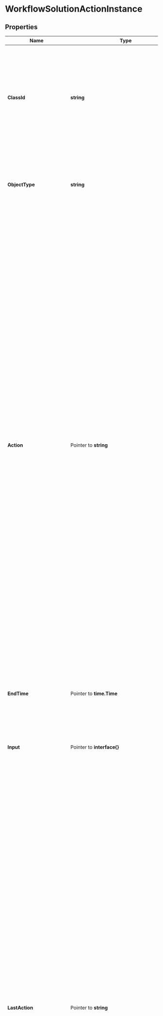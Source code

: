 # WorkflowSolutionActionInstance

## Properties

Name | Type | Description | Notes
------------ | ------------- | ------------- | -------------
**ClassId** | **string** | The fully-qualified name of the instantiated, concrete type. This property is used as a discriminator to identify the type of the payload when marshaling and unmarshaling data. | [default to "workflow.SolutionActionInstance"]
**ObjectType** | **string** | The fully-qualified name of the instantiated, concrete type. The value should be the same as the &#39;ClassId&#39; property. | [default to "workflow.SolutionActionInstance"]
**Action** | Pointer to **string** | Name of the action that needs to be performed on the solution instance. * &#x60;None&#x60; - No action is set, this is the default value for action field. * &#x60;Validate&#x60; - Validation the action instance inputs and run the validation workflows. * &#x60;Start&#x60; - Start a new execution of the action instance. * &#x60;Retry&#x60; - Retry the solution action instance from the beginning. * &#x60;RetryFailed&#x60; - Retry the workflow that has failed from the failure point. * &#x60;Cancel&#x60; - Cancel the core workflow that is in running or waiting state. This action can be used when the workflows are stuck and not progressing. * &#x60;Stop&#x60; - Stop the action instance which is in progress and didn&#39;t complete successfully. Use this action to clear the state and then delete the action instance. A completed action cannot be stopped. | [optional] [default to "None"]
**EndTime** | Pointer to **time.Time** | The time when the action was stopped or completed execution last time. | [optional] [readonly] 
**Input** | Pointer to **interface{}** | Inputs for a solution action and the format is specified by input definition of the solution action definition. | [optional] 
**LastAction** | Pointer to **string** | The last action that was issued on the action definition workflows is saved in this property. * &#x60;None&#x60; - No action is set, this is the default value for action field. * &#x60;Validate&#x60; - Validation the action instance inputs and run the validation workflows. * &#x60;Start&#x60; - Start a new execution of the action instance. * &#x60;Retry&#x60; - Retry the solution action instance from the beginning. * &#x60;RetryFailed&#x60; - Retry the workflow that has failed from the failure point. * &#x60;Cancel&#x60; - Cancel the core workflow that is in running or waiting state. This action can be used when the workflows are stuck and not progressing. * &#x60;Stop&#x60; - Stop the action instance which is in progress and didn&#39;t complete successfully. Use this action to clear the state and then delete the action instance. A completed action cannot be stopped. | [optional] [readonly] [default to "None"]
**Name** | Pointer to **string** | Name for the action instance is created in the system by appending name of the solution instance to the name of the action definition. | [optional] [readonly] 
**StartTime** | Pointer to **time.Time** | The time when the action was started for execution last time. | [optional] [readonly] 
**Status** | Pointer to **string** | State of the solution action instance. * &#x60;NotStarted&#x60; - Solution action is not yet started and it is in a draft mode. A solution action instance can be deleted in this state. * &#x60;Validating&#x60; - A validate action has been triggered on the action and until it completes the start action cannot be issued. * &#x60;InProgress&#x60; - An action is in progress and until that action has reached a final state, another action cannot be started. * &#x60;Failed&#x60; - The action on the solution failed and can be retried. * &#x60;Completed&#x60; - The action on the solution completed successfully. * &#x60;Stopping&#x60; - The stop action is running on the action instance. | [optional] [readonly] [default to "NotStarted"]
**ActionWorkflowInfo** | Pointer to [**WorkflowWorkflowInfoRelationship**](workflow.WorkflowInfo.Relationship.md) |  | [optional] 
**SolutionActionDefinition** | Pointer to [**WorkflowSolutionActionDefinitionRelationship**](workflow.SolutionActionDefinition.Relationship.md) |  | [optional] 
**SolutionDefinition** | Pointer to [**WorkflowSolutionDefinitionRelationship**](workflow.SolutionDefinition.Relationship.md) |  | [optional] 
**SolutionInstance** | Pointer to [**WorkflowSolutionInstanceRelationship**](workflow.SolutionInstance.Relationship.md) |  | [optional] 
**StopWorkflowInfo** | Pointer to [**WorkflowWorkflowInfoRelationship**](workflow.WorkflowInfo.Relationship.md) |  | [optional] 
**ValidationWorkflowInfo** | Pointer to [**WorkflowWorkflowInfoRelationship**](workflow.WorkflowInfo.Relationship.md) |  | [optional] 

## Methods

### NewWorkflowSolutionActionInstance

`func NewWorkflowSolutionActionInstance(classId string, objectType string, ) *WorkflowSolutionActionInstance`

NewWorkflowSolutionActionInstance instantiates a new WorkflowSolutionActionInstance object
This constructor will assign default values to properties that have it defined,
and makes sure properties required by API are set, but the set of arguments
will change when the set of required properties is changed

### NewWorkflowSolutionActionInstanceWithDefaults

`func NewWorkflowSolutionActionInstanceWithDefaults() *WorkflowSolutionActionInstance`

NewWorkflowSolutionActionInstanceWithDefaults instantiates a new WorkflowSolutionActionInstance object
This constructor will only assign default values to properties that have it defined,
but it doesn't guarantee that properties required by API are set

### GetClassId

`func (o *WorkflowSolutionActionInstance) GetClassId() string`

GetClassId returns the ClassId field if non-nil, zero value otherwise.

### GetClassIdOk

`func (o *WorkflowSolutionActionInstance) GetClassIdOk() (*string, bool)`

GetClassIdOk returns a tuple with the ClassId field if it's non-nil, zero value otherwise
and a boolean to check if the value has been set.

### SetClassId

`func (o *WorkflowSolutionActionInstance) SetClassId(v string)`

SetClassId sets ClassId field to given value.


### GetObjectType

`func (o *WorkflowSolutionActionInstance) GetObjectType() string`

GetObjectType returns the ObjectType field if non-nil, zero value otherwise.

### GetObjectTypeOk

`func (o *WorkflowSolutionActionInstance) GetObjectTypeOk() (*string, bool)`

GetObjectTypeOk returns a tuple with the ObjectType field if it's non-nil, zero value otherwise
and a boolean to check if the value has been set.

### SetObjectType

`func (o *WorkflowSolutionActionInstance) SetObjectType(v string)`

SetObjectType sets ObjectType field to given value.


### GetAction

`func (o *WorkflowSolutionActionInstance) GetAction() string`

GetAction returns the Action field if non-nil, zero value otherwise.

### GetActionOk

`func (o *WorkflowSolutionActionInstance) GetActionOk() (*string, bool)`

GetActionOk returns a tuple with the Action field if it's non-nil, zero value otherwise
and a boolean to check if the value has been set.

### SetAction

`func (o *WorkflowSolutionActionInstance) SetAction(v string)`

SetAction sets Action field to given value.

### HasAction

`func (o *WorkflowSolutionActionInstance) HasAction() bool`

HasAction returns a boolean if a field has been set.

### GetEndTime

`func (o *WorkflowSolutionActionInstance) GetEndTime() time.Time`

GetEndTime returns the EndTime field if non-nil, zero value otherwise.

### GetEndTimeOk

`func (o *WorkflowSolutionActionInstance) GetEndTimeOk() (*time.Time, bool)`

GetEndTimeOk returns a tuple with the EndTime field if it's non-nil, zero value otherwise
and a boolean to check if the value has been set.

### SetEndTime

`func (o *WorkflowSolutionActionInstance) SetEndTime(v time.Time)`

SetEndTime sets EndTime field to given value.

### HasEndTime

`func (o *WorkflowSolutionActionInstance) HasEndTime() bool`

HasEndTime returns a boolean if a field has been set.

### GetInput

`func (o *WorkflowSolutionActionInstance) GetInput() interface{}`

GetInput returns the Input field if non-nil, zero value otherwise.

### GetInputOk

`func (o *WorkflowSolutionActionInstance) GetInputOk() (*interface{}, bool)`

GetInputOk returns a tuple with the Input field if it's non-nil, zero value otherwise
and a boolean to check if the value has been set.

### SetInput

`func (o *WorkflowSolutionActionInstance) SetInput(v interface{})`

SetInput sets Input field to given value.

### HasInput

`func (o *WorkflowSolutionActionInstance) HasInput() bool`

HasInput returns a boolean if a field has been set.

### SetInputNil

`func (o *WorkflowSolutionActionInstance) SetInputNil(b bool)`

 SetInputNil sets the value for Input to be an explicit nil

### UnsetInput
`func (o *WorkflowSolutionActionInstance) UnsetInput()`

UnsetInput ensures that no value is present for Input, not even an explicit nil
### GetLastAction

`func (o *WorkflowSolutionActionInstance) GetLastAction() string`

GetLastAction returns the LastAction field if non-nil, zero value otherwise.

### GetLastActionOk

`func (o *WorkflowSolutionActionInstance) GetLastActionOk() (*string, bool)`

GetLastActionOk returns a tuple with the LastAction field if it's non-nil, zero value otherwise
and a boolean to check if the value has been set.

### SetLastAction

`func (o *WorkflowSolutionActionInstance) SetLastAction(v string)`

SetLastAction sets LastAction field to given value.

### HasLastAction

`func (o *WorkflowSolutionActionInstance) HasLastAction() bool`

HasLastAction returns a boolean if a field has been set.

### GetName

`func (o *WorkflowSolutionActionInstance) GetName() string`

GetName returns the Name field if non-nil, zero value otherwise.

### GetNameOk

`func (o *WorkflowSolutionActionInstance) GetNameOk() (*string, bool)`

GetNameOk returns a tuple with the Name field if it's non-nil, zero value otherwise
and a boolean to check if the value has been set.

### SetName

`func (o *WorkflowSolutionActionInstance) SetName(v string)`

SetName sets Name field to given value.

### HasName

`func (o *WorkflowSolutionActionInstance) HasName() bool`

HasName returns a boolean if a field has been set.

### GetStartTime

`func (o *WorkflowSolutionActionInstance) GetStartTime() time.Time`

GetStartTime returns the StartTime field if non-nil, zero value otherwise.

### GetStartTimeOk

`func (o *WorkflowSolutionActionInstance) GetStartTimeOk() (*time.Time, bool)`

GetStartTimeOk returns a tuple with the StartTime field if it's non-nil, zero value otherwise
and a boolean to check if the value has been set.

### SetStartTime

`func (o *WorkflowSolutionActionInstance) SetStartTime(v time.Time)`

SetStartTime sets StartTime field to given value.

### HasStartTime

`func (o *WorkflowSolutionActionInstance) HasStartTime() bool`

HasStartTime returns a boolean if a field has been set.

### GetStatus

`func (o *WorkflowSolutionActionInstance) GetStatus() string`

GetStatus returns the Status field if non-nil, zero value otherwise.

### GetStatusOk

`func (o *WorkflowSolutionActionInstance) GetStatusOk() (*string, bool)`

GetStatusOk returns a tuple with the Status field if it's non-nil, zero value otherwise
and a boolean to check if the value has been set.

### SetStatus

`func (o *WorkflowSolutionActionInstance) SetStatus(v string)`

SetStatus sets Status field to given value.

### HasStatus

`func (o *WorkflowSolutionActionInstance) HasStatus() bool`

HasStatus returns a boolean if a field has been set.

### GetActionWorkflowInfo

`func (o *WorkflowSolutionActionInstance) GetActionWorkflowInfo() WorkflowWorkflowInfoRelationship`

GetActionWorkflowInfo returns the ActionWorkflowInfo field if non-nil, zero value otherwise.

### GetActionWorkflowInfoOk

`func (o *WorkflowSolutionActionInstance) GetActionWorkflowInfoOk() (*WorkflowWorkflowInfoRelationship, bool)`

GetActionWorkflowInfoOk returns a tuple with the ActionWorkflowInfo field if it's non-nil, zero value otherwise
and a boolean to check if the value has been set.

### SetActionWorkflowInfo

`func (o *WorkflowSolutionActionInstance) SetActionWorkflowInfo(v WorkflowWorkflowInfoRelationship)`

SetActionWorkflowInfo sets ActionWorkflowInfo field to given value.

### HasActionWorkflowInfo

`func (o *WorkflowSolutionActionInstance) HasActionWorkflowInfo() bool`

HasActionWorkflowInfo returns a boolean if a field has been set.

### GetSolutionActionDefinition

`func (o *WorkflowSolutionActionInstance) GetSolutionActionDefinition() WorkflowSolutionActionDefinitionRelationship`

GetSolutionActionDefinition returns the SolutionActionDefinition field if non-nil, zero value otherwise.

### GetSolutionActionDefinitionOk

`func (o *WorkflowSolutionActionInstance) GetSolutionActionDefinitionOk() (*WorkflowSolutionActionDefinitionRelationship, bool)`

GetSolutionActionDefinitionOk returns a tuple with the SolutionActionDefinition field if it's non-nil, zero value otherwise
and a boolean to check if the value has been set.

### SetSolutionActionDefinition

`func (o *WorkflowSolutionActionInstance) SetSolutionActionDefinition(v WorkflowSolutionActionDefinitionRelationship)`

SetSolutionActionDefinition sets SolutionActionDefinition field to given value.

### HasSolutionActionDefinition

`func (o *WorkflowSolutionActionInstance) HasSolutionActionDefinition() bool`

HasSolutionActionDefinition returns a boolean if a field has been set.

### GetSolutionDefinition

`func (o *WorkflowSolutionActionInstance) GetSolutionDefinition() WorkflowSolutionDefinitionRelationship`

GetSolutionDefinition returns the SolutionDefinition field if non-nil, zero value otherwise.

### GetSolutionDefinitionOk

`func (o *WorkflowSolutionActionInstance) GetSolutionDefinitionOk() (*WorkflowSolutionDefinitionRelationship, bool)`

GetSolutionDefinitionOk returns a tuple with the SolutionDefinition field if it's non-nil, zero value otherwise
and a boolean to check if the value has been set.

### SetSolutionDefinition

`func (o *WorkflowSolutionActionInstance) SetSolutionDefinition(v WorkflowSolutionDefinitionRelationship)`

SetSolutionDefinition sets SolutionDefinition field to given value.

### HasSolutionDefinition

`func (o *WorkflowSolutionActionInstance) HasSolutionDefinition() bool`

HasSolutionDefinition returns a boolean if a field has been set.

### GetSolutionInstance

`func (o *WorkflowSolutionActionInstance) GetSolutionInstance() WorkflowSolutionInstanceRelationship`

GetSolutionInstance returns the SolutionInstance field if non-nil, zero value otherwise.

### GetSolutionInstanceOk

`func (o *WorkflowSolutionActionInstance) GetSolutionInstanceOk() (*WorkflowSolutionInstanceRelationship, bool)`

GetSolutionInstanceOk returns a tuple with the SolutionInstance field if it's non-nil, zero value otherwise
and a boolean to check if the value has been set.

### SetSolutionInstance

`func (o *WorkflowSolutionActionInstance) SetSolutionInstance(v WorkflowSolutionInstanceRelationship)`

SetSolutionInstance sets SolutionInstance field to given value.

### HasSolutionInstance

`func (o *WorkflowSolutionActionInstance) HasSolutionInstance() bool`

HasSolutionInstance returns a boolean if a field has been set.

### GetStopWorkflowInfo

`func (o *WorkflowSolutionActionInstance) GetStopWorkflowInfo() WorkflowWorkflowInfoRelationship`

GetStopWorkflowInfo returns the StopWorkflowInfo field if non-nil, zero value otherwise.

### GetStopWorkflowInfoOk

`func (o *WorkflowSolutionActionInstance) GetStopWorkflowInfoOk() (*WorkflowWorkflowInfoRelationship, bool)`

GetStopWorkflowInfoOk returns a tuple with the StopWorkflowInfo field if it's non-nil, zero value otherwise
and a boolean to check if the value has been set.

### SetStopWorkflowInfo

`func (o *WorkflowSolutionActionInstance) SetStopWorkflowInfo(v WorkflowWorkflowInfoRelationship)`

SetStopWorkflowInfo sets StopWorkflowInfo field to given value.

### HasStopWorkflowInfo

`func (o *WorkflowSolutionActionInstance) HasStopWorkflowInfo() bool`

HasStopWorkflowInfo returns a boolean if a field has been set.

### GetValidationWorkflowInfo

`func (o *WorkflowSolutionActionInstance) GetValidationWorkflowInfo() WorkflowWorkflowInfoRelationship`

GetValidationWorkflowInfo returns the ValidationWorkflowInfo field if non-nil, zero value otherwise.

### GetValidationWorkflowInfoOk

`func (o *WorkflowSolutionActionInstance) GetValidationWorkflowInfoOk() (*WorkflowWorkflowInfoRelationship, bool)`

GetValidationWorkflowInfoOk returns a tuple with the ValidationWorkflowInfo field if it's non-nil, zero value otherwise
and a boolean to check if the value has been set.

### SetValidationWorkflowInfo

`func (o *WorkflowSolutionActionInstance) SetValidationWorkflowInfo(v WorkflowWorkflowInfoRelationship)`

SetValidationWorkflowInfo sets ValidationWorkflowInfo field to given value.

### HasValidationWorkflowInfo

`func (o *WorkflowSolutionActionInstance) HasValidationWorkflowInfo() bool`

HasValidationWorkflowInfo returns a boolean if a field has been set.


[[Back to Model list]](../README.md#documentation-for-models) [[Back to API list]](../README.md#documentation-for-api-endpoints) [[Back to README]](../README.md)


